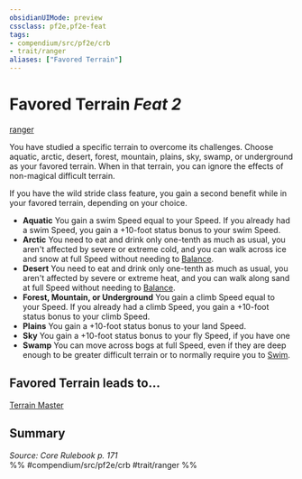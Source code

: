 ```yaml
---
obsidianUIMode: preview
cssclass: pf2e,pf2e-feat
tags:
- compendium/src/pf2e/crb
- trait/ranger
aliases: ["Favored Terrain"]
---
```

# Favored Terrain  *Feat 2*  
[ranger](/rules/traits/ranger.md)  


You have studied a specific terrain to overcome its challenges. Choose aquatic, arctic, desert, forest, mountain, plains, sky, swamp, or underground as your favored terrain. When in that terrain, you can ignore the effects of non-magical difficult terrain.

If you have the wild stride class feature, you gain a second benefit while in your favored terrain, depending on your choice.

- **Aquatic** You gain a swim Speed equal to your Speed. If you already had a swim Speed, you gain a +10-foot status bonus to your swim Speed.
- **Arctic** You need to eat and drink only one-tenth as much as usual, you aren't affected by severe or extreme cold, and you can walk across ice and snow at full Speed without needing to [Balance](/rules/actions/balance.md).
- **Desert** You need to eat and drink only one-tenth as much as usual, you aren't affected by severe or extreme heat, and you can walk along sand at full Speed without needing to [Balance](/rules/actions/balance.md).
- **Forest, Mountain, or Underground** You gain a climb Speed equal to your Speed. If you already had a climb Speed, you gain a +10-foot status bonus to your climb Speed.
- **Plains** You gain a +10-foot status bonus to your land Speed.
- **Sky** You gain a +10-foot status bonus to your fly Speed, if you have one
- **Swamp** You can move across bogs at full Speed, even if they are deep enough to be greater difficult terrain or to normally require you to [Swim](/rules/actions/swim.md).

## Favored Terrain leads to...

[Terrain Master](/compendium/feats/terrain-master.md)

## Summary

*Source: Core Rulebook p. 171*  
%% #compendium/src/pf2e/crb #trait/ranger %%